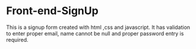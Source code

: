 # Front-end-SignUp
This is a signup form created with html ,css and javascript. It has validation to enter proper email, name cannot be null and proper password entry is required.
